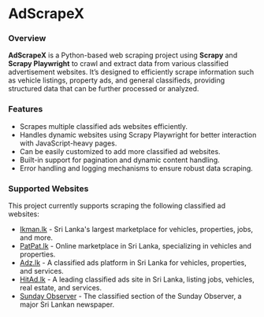 # AdScrapeX

### Overview

**AdScrapeX** is a Python-based web scraping project using **Scrapy** and **Scrapy Playwright** to crawl and extract data from various classified advertisement websites. It’s designed to efficiently scrape information such as vehicle listings, property ads, and general classifieds, providing structured data that can be further processed or analyzed.

### Features

- Scrapes multiple classified ads websites efficiently.
- Handles dynamic websites using Scrapy Playwright for better interaction with JavaScript-heavy pages.
- Can be easily customized to add more classified ad websites.
- Built-in support for pagination and dynamic content handling.
- Error handling and logging mechanisms to ensure robust data scraping.
  
### Supported Websites

This project currently supports scraping the following classified ad websites:

- [Ikman.lk](https://ikman.lk) - Sri Lanka's largest marketplace for vehicles, properties, jobs, and more.
- [PatPat.lk](https://patpat.lk) - Online marketplace in Sri Lanka, specializing in vehicles and properties.
- [Adz.lk](https://adz.lk) - A classified ads platform in Sri Lanka for vehicles, properties, and services.
- [HitAd.lk](https://hitad.lk) - A leading classified ads site in Sri Lanka, listing jobs, vehicles, real estate, and services.
- [Sunday Observer](https://www.sundayobserver.lk/classifieds) - The classified section of the Sunday Observer, a major Sri Lankan newspaper.


